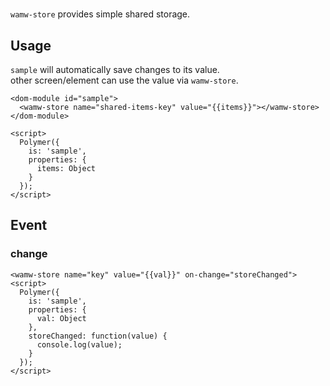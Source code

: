 # <wamw-store>

`wamw-store` provides simple shared storage.


## Usage

`sample` will automatically save changes to its value.  
other screen/element can use the value via `wamw-store`.

```
<dom-module id="sample">
  <wamw-store name="shared-items-key" value="{{items}}"></wamw-store>
</dom-module>

<script>
  Polymer({
    is: 'sample',
    properties: {
      items: Object
    }
  });
</script>
```

## Event

### change

```
<wamw-store name="key" value="{{val}}" on-change="storeChanged">
<script>
  Polymer({
    is: 'sample',
    properties: {
      val: Object
    },
    storeChanged: function(value) {
      console.log(value);
    }
  });
</script>
```
